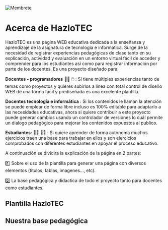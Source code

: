 ![Membrete](https://github.com/Lic-JohnM/HazloTEC/assets/58535936/c54f3336-540a-4ee7-9f46-2fd66f49af80)

# Acerca de HazloTEC

HazloTEC es una página WEB educativa dedicada a la enseñanza y aprendizaje de la asignatura de tecnología e informática. Surge de la necesidad de registrar experiencias pedagógicas de clase tanto en su explicación, actividad y evaluación en un entorno virtual fácil de acceder y comprender para los estudiantes así como para registrar información por parte de los docentes. Es una proyecto diseñado para:

**Docentes - programadores** :teacher: 🖱️ : Si tiene múltiples experiencias tanto de temas como proyectos y quieres subirlos a linea con total control de diseño WEB de una forma fácil y prediseñada es una excelente plantilla.

**Docentes tecnología e informática** : Si los contenidos le llaman la atención se puede emplear de forma libre incluso es 100%  editable para adaptarlo a las necesidades educativas, ahora si quiere contribuir a este proyecto puede generar cambios usando un controlador de versiones lo cuál permite un dialogo pedagógico para mejorar los contenidos expuestos al publico. 

**Estudiantes**: 👨‍🎓 👩‍🎓 : Si quiere aprender de forma autonoma muchos ejercicios traen una base para trabajar en ellos y son ejercicios comprobados con diferentes estudiantes en apoyar el proceso educativo.

A continuación se dividira la explicación de la página en 2 partes: 

1️⃣ Sobre el uso de la plantilla para generar una página con diversos elementos (titulos, tablas, imagenes..., etc). 

2️⃣ La base pedagógica y didactica de todo el proyecto tanto para docentes como estudiantes.

## Plantilla HazloTEC

## Nuestra base pedagógica






